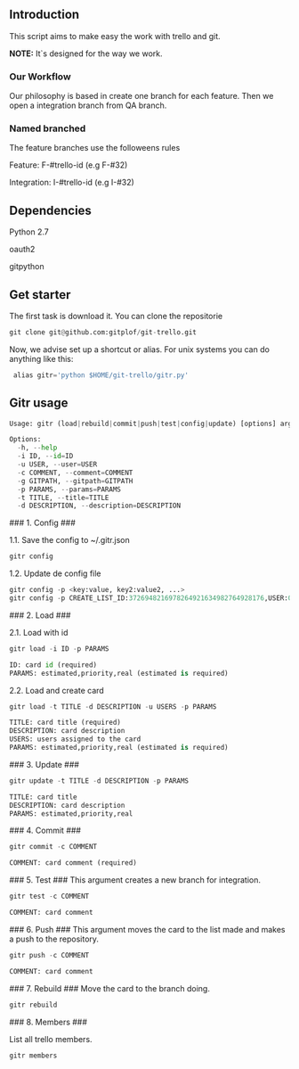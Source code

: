 ## Introduction ##
This script aims to make easy the work with trello and git. 

**NOTE:** It`s designed for the way we work.

### Our Workflow ###
Our philosophy is based in create one branch for each feature. Then we open a integration branch from QA branch.

### Named branched ###
The feature branches use the followeens rules

Feature: F-#trello-id (e.g F-#32)

Integration: I-#trello-id (e.g I-#32)


## Dependencies ##

Python 2.7

oauth2

gitpython


## Get starter ##
The first task is download it. You can clone the repositorie


`````python
git clone git@github.com:gitplof/git-trello.git
`````
Now, we advise set up a shortcut or alias. For unix systems you can do anything like this:


`````python
 alias gitr='python $HOME/git-trello/gitr.py'
`````

## Gitr usage ##

`````python
Usage: gitr (load|rebuild|commit|push|test|config|update) [options] args

Options:
  -h, --help
  -i ID, --id=ID
  -u USER, --user=USER
  -c COMMENT, --comment=COMMENT
  -g GITPATH, --gitpath=GITPATH
  -p PARAMS, --params=PARAMS
  -t TITLE, --title=TITLE
  -d DESCRIPTION, --description=DESCRIPTION
`````

### 1. Config ###

1.1. Save the config to ~/.gitr.json
`````python
gitr config
`````

1.2. Update de config file
`````python
gitr config -p <key:value, key2:value2, ...>
gitr config -p CREATE_LIST_ID:3726948216978264921634982764928176,USER:0
`````

### 2. Load ###

2.1. Load with id

`````python
gitr load -i ID -p PARAMS

ID: card id (required)
PARAMS: estimated,priority,real (estimated is required)
`````

2.2. Load and create card

`````python
gitr load -t TITLE -d DESCRIPTION -u USERS -p PARAMS 

TITLE: card title (required)
DESCRIPTION: card description
USERS: users assigned to the card
PARAMS: estimated,priority,real (estimated is required)
`````

### 3. Update ###

`````python
gitr update -t TITLE -d DESCRIPTION -p PARAMS 

TITLE: card title
DESCRIPTION: card description
PARAMS: estimated,priority,real
`````

### 4. Commit ###

`````python
gitr commit -c COMMENT

COMMENT: card comment (required)
`````

### 5. Test ###
This argument creates a new branch for integration.

`````python
gitr test -c COMMENT

COMMENT: card comment
`````

### 6. Push ###
This argument moves the card to the list made ​​and makes a push to the repository.

`````python
gitr push -c COMMENT

COMMENT: card comment
`````

### 7. Rebuild ###
Move the card to the branch doing.

`````python
gitr rebuild
`````

### 8. Members ###

List all trello members.

`````python
gitr members
`````
